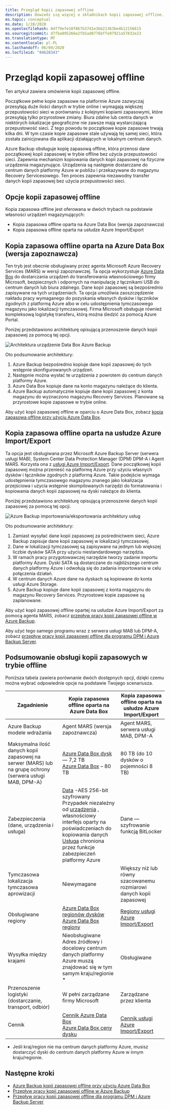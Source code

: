 ```yaml
---
title: Przegląd kopii zapasowej offline
description: Dowiedz się więcej o składnikach kopii zapasowej offline. Obejmują one kopie zapasowe offline na podstawie Azure Data Box i kopii zapasowej offline na podstawie usługi Azure Import/Export.
ms.topic: conceptual
ms.date: 1/28/2020
ms.openlocfilehash: 84f79efe10f867b37d1e3bb21363be4b12156615
ms.sourcegitcommit: d7fba095266e2fb5ad8776bffe97921a57832e23
ms.translationtype: MT
ms.contentlocale: pl-PL
ms.lasthandoff: 06/09/2020
ms.locfileid: "84628343"
---
```

# <a name="overview-of-offline-backup"></a>Przegląd kopii zapasowej offline

Ten artykuł zawiera omówienie kopii zapasowej offline.

Początkowe pełne kopie zapasowe na platformie Azure zazwyczaj przesyłają duże ilości danych w trybie online i wymagają większej przepustowości sieci w porównaniu z kolejnymi kopiami zapasowymi, które przesyłają tylko przyrostowe zmiany. Biura zdalne lub centra danych w niektórych lokalizacje geograficzne nie zawsze mają wystarczającą przepustowość sieci. Z tego powodu te początkowe kopie zapasowe trwają kilka dni. W tym czasie kopie zapasowe stale używają tej samej sieci, która została zainicjowana dla aplikacji działających w lokalnym centrum danych.

Azure Backup obsługuje kopię zapasową offline, która przenosi dane początkowej kopii zapasowej w trybie offline bez użycia przepustowości sieci. Zapewnia mechanizm kopiowania danych kopii zapasowej na fizyczne urządzenia magazynujące. Urządzenia są następnie dostarczane do centrum danych platformy Azure w pobliżu i przekazywane do magazynu Recovery Servicesowego. Ten proces zapewnia niezawodny transfer danych kopii zapasowej bez użycia przepustowości sieci.

## <a name="offline-backup-options"></a>Opcje kopii zapasowej offline

Kopia zapasowa offline jest oferowana w dwóch trybach na podstawie własności urządzeń magazynujących:

- Kopia zapasowa offline oparta na Azure Data Box (wersja zapoznawcza)
- Kopia zapasowa offline oparta na usłudze Azure Import/Export

## <a name="offline-backup-based-on-azure-data-box-preview"></a>Kopia zapasowa offline oparta na Azure Data Box (wersja zapoznawcza)

Ten tryb jest obecnie obsługiwany przez agenta Microsoft Azure Recovery Services (MARS) w wersji zapoznawczej. Ta opcja wykorzystuje [Azure Data Box](https://azure.microsoft.com/services/databox/) do dostarczania urządzeń do transferowania własnościowego firmy Microsoft, bezpiecznych i odpornych na manipulację z łącznikami USB do centrum danych lub biura zdalnego. Dane kopii zapasowej są bezpośrednio zapisywane na tych urządzeniach. Ta opcja umożliwia zaoszczędzenie nakładu pracy wymaganego do pozyskania własnych dysków i łączników zgodnych z platformą Azure albo w celu udostępnienia tymczasowego magazynu jako lokalizacji tymczasowej. Firma Microsoft obsługuje również kompleksową logistykę transferu, którą można śledzić za pomocą Azure Portal.

Poniżej przedstawiono architekturę opisującą przenoszenie danych kopii zapasowej za pomocą tej opcji.

![Architektura urządzenie Data Box Azure Backup](./media/offline-backup-overview/azure-backup-databox-architecture.png)

Oto podsumowanie architektury:

1. Azure Backup bezpośrednio kopiuje dane kopii zapasowej do tych wstępnie skonfigurowanych urządzeń.
2. Następnie można wysłać te urządzenia z powrotem do centrum danych platformy Azure.
3. Azure Data Box kopiuje dane na konto magazynu należące do klienta.
4. Azure Backup automatycznie kopiuje dane kopii zapasowej z konta magazynu do wyznaczono magazynu Recovery Services. Planowane są przyrostowe kopie zapasowe w trybie online.

Aby użyć kopii zapasowej offline w oparciu o Azure Data Box, zobacz [kopia zapasowa offline przy użyciu Azure Data Box](offline-backup-azure-data-box.md).

## <a name="offline-backup-based-on-the-azure-importexport-service"></a>Kopia zapasowa offline oparta na usłudze Azure Import/Export

Ta opcja jest obsługiwana przez Microsoft Azure Backup Server (serwera usługi MAB), System Center Data Protection Manager (DPM) DPM-A i Agent MARS. Korzysta ona z [usługi Azure Import/Export](https://docs.microsoft.com/azure/storage/common/storage-import-export-service). Dane początkowej kopii zapasowej można przenieść na platformę Azure przy użyciu własnych dysków i łączników zgodnych z platformą Azure. Takie podejście wymaga udostępnienia tymczasowego magazynu znanego jako lokalizacja przejściowa i użycia wstępnie skompilowanych narzędzi do formatowania i kopiowania danych kopii zapasowej na dyski należące do klienta.

Poniżej przedstawiono architekturę opisującą przenoszenie danych kopii zapasowej za pomocą tej opcji.

![Azure Backup importowania/eksportowania architektury usług](./media/offline-backup-overview/azure-backup-import-export.png)

Oto podsumowanie architektury:

1. Zamiast wysyłać dane kopii zapasowej za pośrednictwem sieci, Azure Backup zapisuje dane kopii zapasowej w lokalizacji tymczasowej.
2. Dane w lokalizacji tymczasowej są zapisywane na jednym lub większej liczbie dysków SATA przy użyciu niestandardowego narzędzia.
3. W ramach pracy przygotowawczej narzędzie tworzy zadanie importu platformy Azure. Dyski SATA są dostarczane do najbliższego centrum danych platformy Azure i odwołują się do zadania importowania w celu połączenia działań.
4. W centrum danych Azure dane na dyskach są kopiowane do konta usługi Azure Storage.
5. Azure Backup kopiuje dane kopii zapasowej z konta magazynu do magazynu Recovery Services. Przyrostowe kopie zapasowe są zaplanowane.

Aby użyć kopii zapasowej offline opartej na usłudze Azure Import/Export za pomocą agenta MARS, zobacz [przepływ pracy kopii zapasowej offline w Azure Backup](https://docs.microsoft.com/azure/backup/backup-azure-backup-import-export).

Aby użyć tego samego programu wraz z serwera usługi MAB lub DPM-A, zobacz [przepływ pracy kopii zapasowej offline dla programu DPM i Azure Backup Server](https://docs.microsoft.com/azure/backup/backup-azure-backup-server-import-export).

## <a name="offline-backup-support-summary"></a>Podsumowanie obsługi kopii zapasowych w trybie offline

Poniższa tabela zawiera porównanie dwóch dostępnych opcji, dzięki czemu można wybrać odpowiednie opcje na podstawie Twojego scenariusza.

| **Zagadnienie**                                            | **Kopia zapasowa offline oparta na Azure Data Box**                     | **Kopia zapasowa offline oparta na usłudze Azure Import/Export**                |
| ------------------------------------------------------------ | ------------------------------------------------------------ | ------------------------------------------------------------ |
| Azure Backup modele wdrażania                              | Agent MARS (wersja zapoznawcza)                                              | Agent MARS, serwera usługi MAB, DPM-A                                           |
| Maksymalna ilość danych kopii zapasowej na serwer (MARS) lub na grupę ochrony (serwera usługi MAB, DPM-A) | [Azure Data Box dysk](https://docs.microsoft.com/azure/databox/data-box-disk-overview) — 7,2 TB <br> [Azure Data Box](https://docs.microsoft.com/azure/databox/data-box-overview) – 80 TB       | 80 TB (do 10 dysków o pojemności 8 TB)                          |
| Zabezpieczenia (dane, urządzenia i usługa)                           | [Data](https://docs.microsoft.com/azure/databox/data-box-security#data-box-data-protection) -AES 256-bit szyfrowany <br> Przypadek niezależny od [urządzenia](https://docs.microsoft.com/azure/databox/data-box-security#data-box-device-protection) , własnościowy interfejs oparty na poświadczeniach do kopiowania danych <br> [Usługa](https://docs.microsoft.com/azure/databox/data-box-security#data-box-service-protection) chroniona przez funkcje zabezpieczeń platformy Azure | Dane — szyfrowanie funkcją BitLocker                                 |
| Tymczasowa lokalizacja tymczasowa aprowizacji                     | Niewymagane                                                | Większy niż lub równy szacowanemu rozmiarowi danych kopii zapasowej        |
| Obsługiwane regiony                                           | [Azure Data Box regionów dysków](https://docs.microsoft.com/azure/databox/data-box-disk-overview#region-availability) <br> [Azure Data Box regiony](https://docs.microsoft.com/azure/databox/data-box-disk-overview#region-availability) | [Regiony usługi Azure Import/Export](https://docs.microsoft.com/azure/storage/common/storage-import-export-service#region-availability) |
| Wysyłka między krajami                                     | Nieobsługiwane  <br>    Adres źródłowy i docelowy centrum danych platformy Azure muszą znajdować się w tym samym kraju/regionie * | Obsługiwane                                                    |
| Przenoszenie logistyki (dostarczanie, transport, odbiór)           | W pełni zarządzane firmy Microsoft                                     | Zarządzane przez klienta                                            |
| Cennik                                                      | [Cennik Azure Data Box](https://azure.microsoft.com/pricing/details/databox/) <br> [Azure Data Box ceny dysku](https://azure.microsoft.com/pricing/details/databox/disk/) | [Cennik usługi Azure Import/Export](https://azure.microsoft.com/pricing/details/storage-import-export/) |

* Jeśli kraj/region nie ma centrum danych platformy Azure, musisz dostarczyć dyski do centrum danych platformy Azure w innym kraju/regionie.

## <a name="next-steps"></a>Następne kroki

- [Azure Backup kopii zapasowej offline przy użyciu Azure Data Box](offline-backup-azure-data-box.md#backup-data-size-and-supported-data-box-skus)
- [Przepływ pracy kopii zapasowej offline w Azure Backup](backup-azure-backup-import-export.md)
- [Przepływ pracy kopii zapasowej offline dla programu DPM i Azure Backup Server](backup-azure-backup-server-import-export.md)
